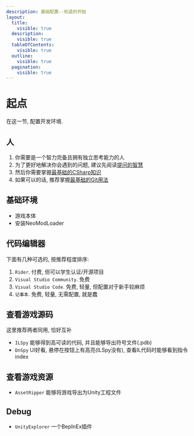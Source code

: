 ```yaml
---
description: 基础配置--劝退的开始
layout:
  title:
    visible: true
  description:
    visible: true
  tableOfContents:
    visible: true
  outline:
    visible: true
  pagination:
    visible: true
---
```


# 起点

在这一节, 配置开发环境.

## 人

1. 你需要是一个智力完备且拥有独立思考能力的人
2. 为了更好地解决你会遇到的问题, 建议先阅读[提问的智慧](https://github.com/ryanhanwu/How-To-Ask-Questions-The-Smart-Way/blob/main/README-zh\_CN.md)
3. 然后你需要掌握[最基础的CSharp知识](https://www.runoob.com/csharp/csharp-tutorial.html)
4. 如果可以的话, 推荐掌握[最基础的Git用法](https://www.liaoxuefeng.com/wiki/896043488029600/896067074338496)



## 基础环境

* 游戏本体
* 安装NeoModLoader



## 代码编辑器

下面有几种可选的, 按推荐程度排序:

1. `Rider`. 付费, 但可以学生认证/开源项目
2. `Visual Studio Community`. 免费
3. `Visual Studio Code`. 免费, 轻量, 但配置对于新手较麻烦
4. `记事本`. 免费, 轻量, 无需配置, 就是蠢



## 查看游戏源码

这里推荐两者同用, 恰好互补

* `ILSpy` 能够得到高可读的代码, 并且能够导出符号文件(.pdb)
* `DnSpy` UI好看, 悬停在按钮上有高亮(ILSpy没有), 查看IL代码时能够看到指令index



## 查看游戏资源

* `AssetRipper` 能够将游戏导出为Unity工程文件



## Debug

* `UnityExplorer` 一个BepInEx插件



